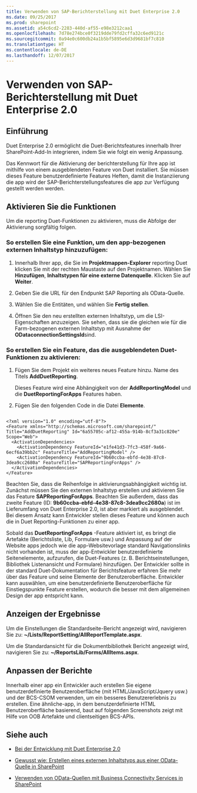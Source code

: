 ```yaml
---
title: Verwenden von SAP-Berichterstellung mit Duet Enterprise 2.0
ms.date: 09/25/2017
ms.prod: sharepoint
ms.assetid: a54c6cd2-2283-440d-af55-e98e3212caa1
ms.openlocfilehash: 7d78e274bce0f3219dde79fd2cffa32c6ed9121c
ms.sourcegitcommit: 0a94e0c600db24a1b5bf5895e6d3d9681bf7c810
ms.translationtype: HT
ms.contentlocale: de-DE
ms.lasthandoff: 12/07/2017
---
```

# <a name="use-sap-reporting-with-duet-enterprise-20"></a>Verwenden von SAP-Berichterstellung mit Duet Enterprise 2.0

## <a name="introduction"></a>Einführung
<a name="bkmk_Introduction"> </a>

Duet Enterprise 2.0 ermöglicht die Duet-Berichtsfeatures innerhalb Ihrer SharePoint-Add-In integrieren, indem Sie wie folgt ein wenig Anpassung.
  
    
    
Das Kennwort für die Aktivierung der berichterstellung für Ihre app ist mithilfe von einem ausgeblendeten Feature von Duet installiert. Sie müssen dieses Feature benutzerdefinierte Features Heften, damit die Instanziierung die app wird der SAP-Berichterstellungsfeatures die app zur Verfügung gestellt werden werden.
  
    
    

## <a name="enabling-the-features"></a>Aktivieren Sie die Funktionen
<a name="bkmk_EnablingTheFeatures"> </a>

Um die reporting Duet-Funktionen zu aktivieren, muss die Abfolge der Aktivierung sorgfältig folgen.
  
    
    

### <a name="to-create-a-feature-to-add-the-app-scoped-external-content-type"></a>So erstellen Sie eine Funktion, um den app-bezogenen externen Inhaltstyp hinzuzufügen:


1. Innerhalb Ihrer app, die Sie im **Projektmappen-Explorer** reporting Duet klicken Sie mit der rechten Maustaste auf den Projektnamen. Wählen Sie **Hinzufügen**, **Inhaltstypen für eine externe Datenquelle**. Klicken Sie auf **Weiter**.
    
  
2. Geben Sie die URL für den Endpunkt SAP Reporting als OData-Quelle.
    
  
3. Wählen Sie die Entitäten, und wählen Sie **Fertig stellen**.
    
  
4. Öffnen Sie den neu erstellten externen Inhaltstyp, um die LSI-Eigenschaften anzuzeigen. Sie sehen, dass sie die gleichen wie für die Farm-bezogenen externen Inhaltstyp mit Ausnahme der **ODataconnectionSettingsId**sind.
    
  

### <a name="to-create-a-feature-to-enable-the-hidden-duet-features"></a>So erstellen Sie ein Feature, das die ausgeblendeten Duet-Funktionen zu aktivieren:


1. Fügen Sie dem Projekt ein weiteres neues Feature hinzu. Name des Titels **AddDuetReporting**.
    
    Dieses Feature wird eine Abhängigkeit von der **AddReportingModel** und die **DuetReportingForApps** Features haben.
    
  
2. Fügen Sie den folgenden Code in die Datei **Elemente**.
    
```
  
<?xml version="1.0" encoding="utf-8"?>
<Feature xmlns="http://schemas.microsoft.com/sharepoint/" Title="AddDuetReporting" Id="6a55705c-af12-455a-914b-8cf3a31c820e" Scope="Web">
  <ActivationDependencies>
    <ActivationDependency FeatureId="e1fe41d3-7fc3-458f-9a66-6ecf6a39bb2c" FeatureTitle="AddReportingModel" />
    <ActivationDependency FeatureId="9b60ccba-ebfd-4e38-87c8-3dea9cc2680a" FeatureTitle="SAPReportingForApps" />
  </ActivationDependencies>
</Feature>

```

Beachten Sie, dass die Reihenfolge in aktivierungsabhängigkeit wichtig ist. Zunächst müssen Sie den externen Inhaltstyp erstellen und aktivieren Sie das Feature **SAPReportingForApps**. Beachten Sie außerdem, dass das zweite Feature (ID: **9b60ccba-ebfd-4e38-87c8-3dea9cc2680a**) ist im Lieferumfang von Duet Enterprise 2.0, ist aber markiert als ausgeblendet. Bei diesem Ansatz kann Entwickler stellen dieses Feature und können auch die in Duet Reporting-Funktionen zu einer app.
  
    
    
Sobald das **DuetReportingForApps** -Feature aktiviert ist, es bringt die Artefakte (Berichtsliste, Lib, Formulare usw.) und Anpassung auf der Website apps jedoch wie die app-Websitevorlage standard Navigationslinks nicht vorhanden ist, muss der app-Entwickler benutzerdefinierte Seitenelemente, aufzurufen, die Duet-Features (z. B. Berichtseinstellungen, Bibliothek Listenansicht und Formulare) hinzufügen. Der Entwickler sollte in der standard Duet-Dokumentation für Berichtsfeature erfahren Sie mehr über das Feature und seine Elemente der Benutzeroberfläche. Entwickler kann auswählen, um eine benutzerdefinierte Benutzeroberfläche für Einstiegspunkte Feature erstellen, wodurch die besser mit dem allgemeinen Design der app entspricht kann.
  
    
    

## <a name="viewing-the-results"></a>Anzeigen der Ergebnisse
<a name="bkmk_ViewingTheResults"> </a>

Um die Einstellungen die Standardseite-Bericht angezeigt wird, navigieren Sie zu: **~/Lists/ReportSetting/AllReportTemplate.aspx**.
  
    
    
Um die Standardansicht für die Dokumentbibliothek Bericht angezeigt wird, navigieren Sie zu: **~/ReportsLib/Forms/AllItems.aspx**.
  
    
    

## <a name="customizing-the-reports"></a>Anpassen der Berichte
<a name="bkmk_CustomizingTheReports"> </a>

Innerhalb einer app ein Entwickler auch erstellen Sie eigene benutzerdefinierte Benutzeroberfläche (mit HTML/JavaScript/Jquery usw.) und der BCS-CSOM verwenden, um ein besseres Benutzererlebnis zu erstellen. Eine ähnliche-app, in dem benutzerdefinierte HTML Benutzeroberfläche basierend, baut auf folgenden Screenshots zeigt mit Hilfe von OOB Artefakte und clientseitigen BCS-APIs.
  
    
    

## <a name="see-also"></a>Siehe auch
<a name="bk_addresources"> </a>


-  [Bei der Entwicklung mit Duet Enterprise 2.0](developing-with-duet-enterprise-2-0.md)
    
  
-  [Gewusst wie: Erstellen eines externen Inhaltstyps aus einer OData-Quelle in SharePoint](how-to-create-an-external-content-type-from-an-odata-source-in-sharepoint.md)
    
  
-  [Verwenden von OData-Quellen mit Business Connectivity Services in SharePoint](using-odata-sources-with-business-connectivity-services-in-sharepoint.md)
    
  

